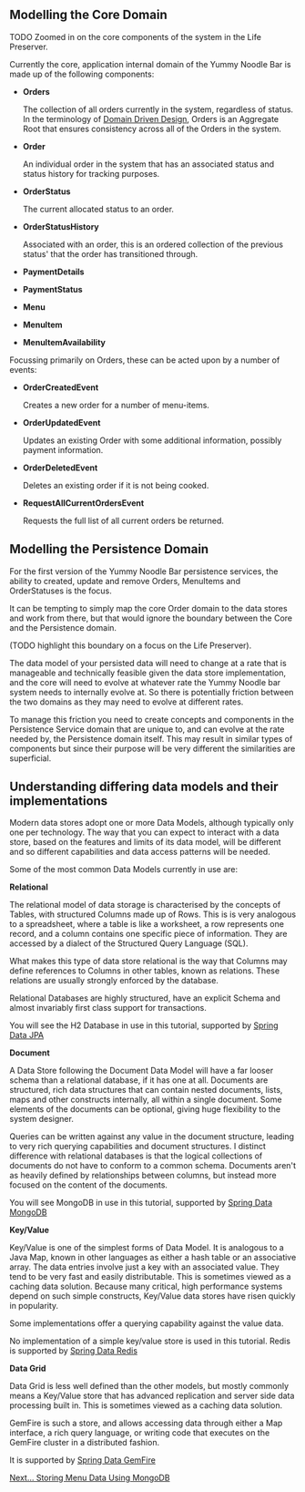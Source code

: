  

## Modelling the Core Domain

TODO Zoomed in on the core components of the system in the Life Preserver.

Currently the core, application internal domain of the Yummy Noodle Bar is made up of the following components:

* **Orders**

    The collection of all orders currently in the system, regardless of status. In the terminology of [Domain Driven Design](http://en.wikipedia.org/wiki/Domain-driven_design), Orders is an Aggregate Root that ensures consistency across all of the Orders in the system.

* **Order**

    An individual order in the system that has an associated status and status history for tracking purposes.

* **OrderStatus**

    The current allocated status to an order.

* **OrderStatusHistory**

    Associated with an order, this is an ordered collection of the previous status' that the order has transitioned through.

* **PaymentDetails**
* **PaymentStatus**
* **Menu**
* **MenuItem**
* **MenuItemAvailability**

Focussing primarily on Orders, these can be acted upon by a number of events:

* **OrderCreatedEvent**

    Creates a new order for a number of menu-items.

* **OrderUpdatedEvent**

    Updates an existing Order with some additional information, possibly payment information.

* **OrderDeletedEvent**

    Deletes an existing order if it is not being cooked.

* **RequestAllCurrentOrdersEvent**

    Requests the full list of all current orders be returned.

## Modelling the Persistence Domain

For the first version of the Yummy Noodle Bar persistence services, the ability to created, update and remove Orders, MenuItems and OrderStatuses is the focus.

It can be tempting to simply map the core Order domain to the data stores and work from there, but that would ignore the boundary between the Core and the Persistence domain.

(TODO highlight this boundary on a focus on the Life Preserver).

The data model of your persisted data will need to change at a rate that is manageable and technically feasible given the data store implementation, and the core will need to evolve at whatever rate the Yummy Noodle bar system needs to internally evolve at. So there is potentially friction between the two domains as they may need to evolve at different rates.

To manage this friction you need to create concepts and components in the Persistence Service domain that are unique to, and can evolve at the rate needed by, the Persistence domain itself. This may result in similar types of components but since their purpose will be very different the similarities are superficial.

## Understanding differing data models and their implementations

Modern data stores adopt one or more Data Models, although typically only one per technology. The way that you can expect to interact with a data store, based on the features and limits of its data model, will be different and so different capabilities and data access patterns will be needed.

Some of the most common Data Models currently in use are:

**Relational**

The relational model of data storage is characterised by the concepts of Tables, with structured Columns made up of Rows.  This is is very analogous to a spreadsheet, where a table is like a worksheet, a row represents one record, and a column contains one specific piece of information. They are accessed by a dialect of the Structured Query Language (SQL). 

What makes this type of data store relational is the way that Columns may define references to Columns in other tables, known as relations. These relations are usually strongly enforced by the database.

Relational Databases are highly structured, have an explicit Schema and almost invariably first class support for transactions.

You will see the H2 Database in use in this tutorial, supported by [Spring Data JPA](http://www.springsource.org/spring-data/jpa)
    
**Document**

A Data Store following the Document Data Model will have a far looser schema than a relational database, if it has one at all. Documents are structured, rich data structures that can contain nested documents, lists, maps and other constructs internally, all within a single document. Some elements of the documents can be optional, giving huge flexibility to the system designer.

Queries can be written against any value in the document structure, leading to very rich querying capabilities and document structures.  I distinct difference with relational databases is that the logical collections of documents do not have to conform to a common schema. Documents aren't as heavily defined by relationships between columns, but instead more focused on the content of the documents.

You will see MongoDB in use in this tutorial, supported by [Spring Data MongoDB](http://www.springsource.org/spring-data/mongodb)

**Key/Value**

Key/Value is one of the simplest forms of Data Model.  It is analogous to a Java Map, known in other languages as either a hash table or an associative array. The data entries involve just a key with an associated value. They tend to be very fast and easily distributable. This is sometimes viewed as a caching data solution. Because many critical, high performance systems depend on such simple constructs, Key/Value data stores have risen quickly in popularity.

Some implementations offer a querying capability against the value data.

No implementation of a simple key/value store is used in this tutorial. Redis is supported by [Spring Data Redis](http://www.springsource.org/spring-data/redis)

**Data Grid**

Data Grid is less well defined than the other models, but mostly commonly means a Key/Value store that has advanced replication and server side data processing built in. This is sometimes viewed as a caching data solution.

GemFire is such a store, and allows accessing data through either a Map interface, a rich query language, or writing code that executes on the GemFire cluster in a distributed fashion.

It is supported by [Spring Data GemFire](http://www.springsource.org/spring-gemfire)

[Next… Storing Menu Data Using MongoDB](../2/)





